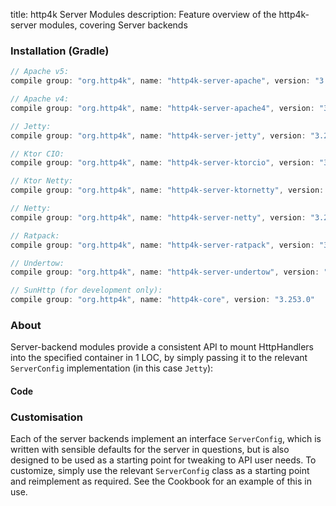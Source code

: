 title: http4k Server Modules
description: Feature overview of the http4k-server modules, covering Server backends

### Installation (Gradle)

```groovy
// Apache v5: 
compile group: "org.http4k", name: "http4k-server-apache", version: "3.253.0"

// Apache v4: 
compile group: "org.http4k", name: "http4k-server-apache4", version: "3.253.0"

// Jetty: 
compile group: "org.http4k", name: "http4k-server-jetty", version: "3.253.0"

// Ktor CIO: 
compile group: "org.http4k", name: "http4k-server-ktorcio", version: "3.253.0"

// Ktor Netty: 
compile group: "org.http4k", name: "http4k-server-ktornetty", version: "3.253.0"

// Netty: 
compile group: "org.http4k", name: "http4k-server-netty", version: "3.253.0"

// Ratpack: 
compile group: "org.http4k", name: "http4k-server-ratpack", version: "3.253.0"

// Undertow: 
compile group: "org.http4k", name: "http4k-server-undertow", version: "3.253.0"

// SunHttp (for development only): 
compile group: "org.http4k", name: "http4k-core", version: "3.253.0"
```

### About
Server-backend modules provide a consistent API to mount HttpHandlers into the specified container in 1 LOC, by 
simply passing it to the relevant `ServerConfig` implementation (in this case `Jetty`):

#### Code [<img class="octocat"/>](https://github.com/http4k/http4k/blob/master/src/docs/guide/modules/servers/example_http.kt)

<script src="https://gist-it.appspot.com/https://github.com/http4k/http4k/blob/master/src/docs/guide/modules/servers/example_http.kt"></script>

### Customisation
Each of the server backends implement an interface `ServerConfig`, which is written with sensible defaults for the server in questions, 
but is also designed to be used as a starting point for tweaking to API user needs. To customize, simply use the relevant `ServerConfig` 
class as a starting point and reimplement as required. See the Cookbook for an example of this in use.
